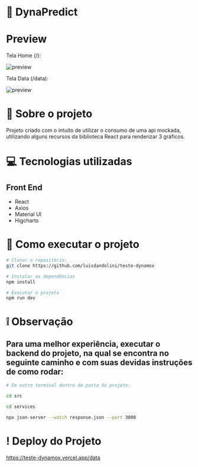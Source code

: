 # :checkered_flag: DynaPredict

# Preview

Tela Home (/):

![preview](https://i.postimg.cc/kq9r3zTM/Captura-de-Tela-2024-05-12-a-s-11-11-55.png)

Tela Data (/data):

![preview](https://i.postimg.cc/cHXwPzcS/Captura-de-Tela-2024-05-12-a-s-11-25-42.png)

# :open_book: Sobre o projeto

Projeto criado com o intuito de utilizar o consumo de uma api mockada, utilizando alguns recursos da biblioteca React para renderizar 3 gráficos.

# :computer: Tecnologias utilizadas

## Front End

- React
- Axios
- Material UI
- Higcharts

# :runner: Como executar o projeto

```bash
# Clonar o repositório:
git clone https://github.com/luisdandolini/teste-dynamox

# Instalar as dependências
npm install

# Executar o projeto
npm run dev


```

# ❕ Observação

## Para uma melhor experiência, executar o backend do projeto, na qual se encontra no seguinte caminho e com suas devidas instruções de como rodar:

```bash
# Em outro terminal dentro da pasta do projeto:

cd src

cd services

npx json-server --watch response.json --port 3000
```

# ! Deploy do Projeto

https://teste-dynamox.vercel.app/data
